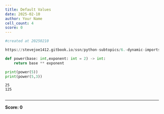 ```yaml
---
title: Default Values
date: 2025-02-10
author: Your Name
cell_count: 4
score: 0
---
```


```python
#created at 20250210
```


```python
https://stevejoe1412.gitbook.io/ssn/python-subtopics/6.-dynamic-imports
```


```python
def power(base: int,exponent: int = 2) -> int:
    return base ** exponent

print(power(5))
print(power(5,3))
```

    25
    125



```python

```


---
**Score: 0**